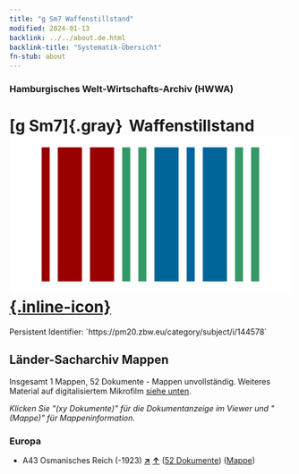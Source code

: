 ```yaml
---
title: "g Sm7 Waffenstillstand"
modified: 2024-01-13
backlink: ../../about.de.html
backlink-title: "Systematik-Übersicht"
fn-stub: about
---
```


### Hamburgisches Welt-Wirtschafts-Archiv (HWWA)

# [g Sm7]{.gray}&#8201; Waffenstillstand &#160; [![Wikidata](/images/Wikidata-logo.svg "Wikidata"){.inline-icon}](http://www.wikidata.org/entity/Q104699676)

<div class="hint">Persistent Identifier: `https://pm20.zbw.eu/category/subject/i/144578`</div>







## Länder-Sacharchiv Mappen






Insgesamt 1 Mappen, 52 Dokumente - Mappen unvollständig. Weiteres Material auf digitalisiertem Mikrofilm [siehe unten](#filmsections).

_Klicken Sie "(xy Dokumente)" für die Dokumentanzeige im Viewer und "(Mappe)" für Mappeninformation._




### Europa

- A43 Osmanisches Reich (-1923) [**&nearr;**](../../../geo/i/141034/about.de.html "Osmanisches Reich (-1923) (alle Mappen)") [**&uarr;**](../../../geo/about.de.html#A43 "Ländersystematik") (<a href="https://pm20.zbw.eu/iiifview/folder/sh/141034,144578" title="über: Osmanisches Reich (-1923) : Waffenstillstand" target="_blank">52 Dokumente</a>) ([Mappe](../../../../folder/sh/1410xx/141034/1445xx/144578/about.de.html))



<a id="filmsections" />














